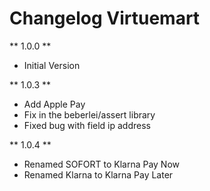 # Changelog Virtuemart

** 1.0.0 **

* Initial Version

** 1.0.3 **

* Add Apple Pay
* Fix in the beberlei/assert library
* Fixed bug with field ip address

** 1.0.4 **

* Renamed SOFORT to Klarna Pay Now
* Renamed Klarna to Klarna Pay Later